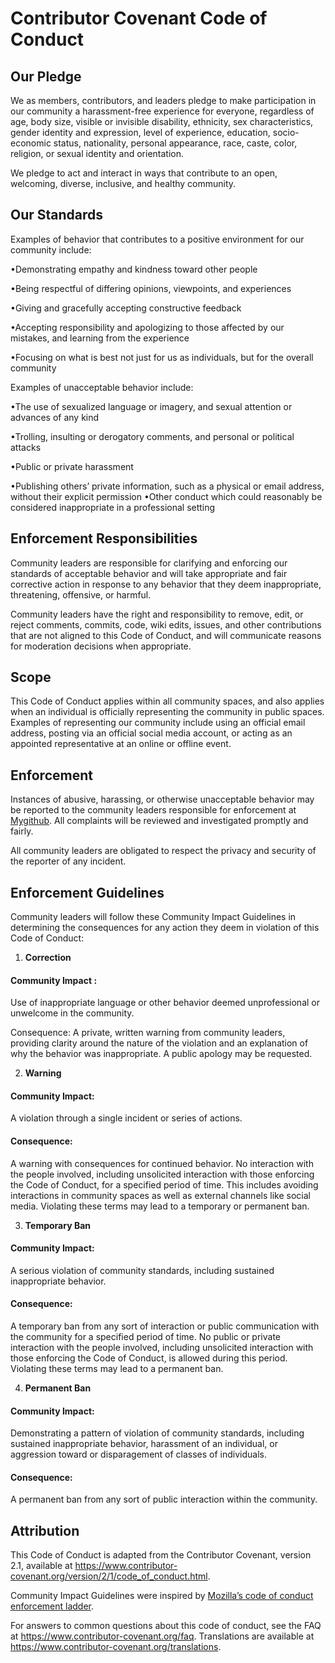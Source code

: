 # Contributor Covenant Code of Conduct




## Our Pledge

We as members, contributors, and leaders pledge to make participation in our community a harassment-free experience for everyone, regardless of age, body size, visible or invisible disability, ethnicity, sex characteristics, gender identity and expression, level of experience, education, socio-economic status, nationality, personal appearance, race, caste, color, religion, or sexual identity and orientation.

We pledge to act and interact in ways that contribute to an open, welcoming, diverse, inclusive, and healthy community.




## Our Standards

 Examples of behavior that contributes to a positive environment for our     community include:

  •Demonstrating empathy and kindness toward other people 

  •Being respectful of differing opinions, viewpoints, and experiences

  •Giving and gracefully accepting constructive feedback

  •Accepting responsibility and apologizing to those affected by our      mistakes, and learning from the experience

  •Focusing on what is best not just for us as individuals, but for the overall community
  
Examples of unacceptable behavior include:

•The use of sexualized language or imagery, and sexual attention or advances of any kind

•Trolling, insulting or derogatory comments, and personal or political attacks

•Public or private harassment

•Publishing others’ private information, such as a physical or email address, without their explicit permission
•Other conduct which could reasonably be considered inappropriate in a professional setting

## Enforcement Responsibilities
Community leaders are responsible for clarifying and enforcing our standards of acceptable behavior and will take appropriate and fair corrective action in response to any behavior that they deem inappropriate, threatening, offensive, or harmful.

Community leaders have the right and responsibility to remove, edit, or reject comments, commits, code, wiki edits, issues, and other contributions that are not aligned to this Code of Conduct, and will communicate reasons for moderation decisions when appropriate.
## Scope
This Code of Conduct applies within all community spaces, and also applies when an individual is officially representing the community in public spaces. Examples of representing our community include using an official email address, posting via an official social media account, or acting as an appointed representative at an online or offline event.


## Enforcement
Instances of abusive, harassing, or otherwise unacceptable behavior may be reported to the community leaders responsible for enforcement at [Mygithub](https://github.com/Priyanshi662). All complaints will be reviewed and investigated promptly and fairly.

All community leaders are obligated to respect the privacy and security of the reporter of any incident.
## Enforcement Guidelines
Community leaders will follow these Community Impact Guidelines in determining the consequences for any action they deem in violation of this Code of Conduct:
1.  **Correction**

#### Community Impact  :
 Use of inappropriate language or other behavior deemed unprofessional or unwelcome in the community.

Consequence: A private, written warning from community leaders, providing clarity around the nature of the violation and an explanation of why the behavior was inappropriate. A public apology may be requested.

2. **Warning**

#### Community Impact: 
A violation through a single incident or series of actions.

#### Consequence:
 A warning with consequences for continued behavior. No interaction with the people involved, including unsolicited interaction with those enforcing the Code of Conduct, for a specified period of time. This includes avoiding interactions in community spaces as well as external channels like social media. Violating these terms may lead to a temporary or permanent ban.

3. **Temporary Ban**

#### Community Impact:
 A serious violation of community standards, including sustained inappropriate behavior.

#### Consequence: 
A temporary ban from any sort of interaction or public communication with the community for a specified period of time. No public or private interaction with the people involved, including unsolicited interaction with those enforcing the Code of Conduct, is allowed during this period. Violating these terms may lead to a permanent ban.

4. **Permanent Ban**
  #### Community Impact: 
Demonstrating a pattern of violation of community standards, including sustained inappropriate behavior, harassment of an individual, or aggression toward or disparagement of classes of individuals.

#### Consequence:
 A permanent ban from any sort of public interaction within the community.
## Attribution
 This Code of Conduct is adapted from the Contributor Covenant, version 2.1, available at https://www.contributor-covenant.org/version/2/1/code_of_conduct.html. 

 Community Impact Guidelines were inspired by [Mozilla’s code of conduct enforcement ladder](https://github.com/mozilla/inclusion).

 For answers to common questions about this code of conduct, see the FAQ at https://www.contributor-covenant.org/faq. Translations are available at https://www.contributor-covenant.org/translations.
